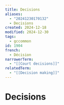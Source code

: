 ```yaml
---
title: Decisions
aliases:
  - "20241230170132"
  - Decisions
created: 2024-12-18
modified: 2024-12-30
tags:
  - gccommon
id: 1904
french:
  - Décision
narrowerTerm:
  - "[[Court decisions]]"
relatedTerm:
  - "[[Decision making]]"
---
```

# Decisions
